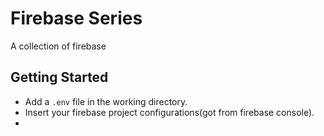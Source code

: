 # Firebase Series 

A collection of firebase 

## Getting Started 
- Add a `.env` file in the working directory.
- Insert your firebase project configurations(got from firebase console).
- 